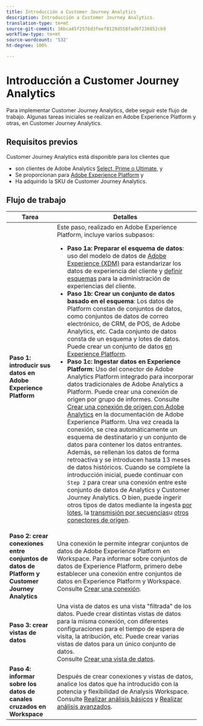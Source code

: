 ```yaml
---
title: Introducción a Customer Journey Analytics
description: Introducción a Customer Journey Analytics.
translation-type: tm+mt
source-git-commit: 16bca45f2576d3feef8129d558fad6f236852cb9
workflow-type: tm+mt
source-wordcount: '532'
ht-degree: 100%

---
```



# Introducción a Customer Journey Analytics

Para implementar Customer Journey Analytics, debe seguir este flujo de trabajo. Algunas tareas iniciales se realizan en Adobe Experience Platform y otras, en Customer Journey Analytics.

## Requisitos previos

Customer Journey Analytics está disponible para los clientes que

* son clientes de Adobe Analytics [Select, Prime o Ultimate](https://www.adobe.com/es/analytics/compare-adobe-analytics-packages.html), y
* Se proporcionan para [Adobe Experience Platform](https://www.adobe.com/es/experience-platform.html) y
* Ha adquirido la SKU de Customer Journey Analytics.

## Flujo de trabajo

| Tarea | Detalles |
|---|---|
| **Paso 1: introducir sus datos en Adobe Experience Platform** | Este paso, realizado en Adobe Experience Platform, incluye varios subpasos:<ul><li>**Paso 1a: Preparar el esquema de datos**: uso del modelo de datos de [Adobe Experience (XDM)](https://docs.adobe.com/content/help/es-ES/experience-platform/xdm/home.translate.html) para estandarizar los datos de experiencia del cliente y [definir esquemas](https://docs.adobe.com/content/help/es-ES/experience-platform/tutorials/home.translate.html#!api-specification/markdown/narrative/tutorials/schema_editor_tutorial/schema_editor_tutorial.md) para la administración de experiencias del cliente.</li><li>**Paso 1b: Crear un conjunto de datos basado en el esquema**: Los datos de Platform constan de conjuntos de datos, como conjuntos de datos de correo electrónico, de CRM, de POS, de Adobe Analytics, etc. Cada conjunto de datos consta de un esquema y lotes de datos. Puede crear un conjunto de datos [en Experience Platform](https://docs.adobe.com/content/help/es-ES/experience-platform/tutorials/home.translate.html#!api-specification/markdown/narrative/tutorials/creating_a_dataset_tutorial/creating_a_dataset_tutorial.md).</li><li>**Paso 1c: Ingestar datos en Experience Platform**: Uso del conector de Adobe Analytics Platform integrado para incorporar datos tradicionales de Adobe Analytics a Platform. Puede crear una conexión de origen por grupo de informes. Consulte [Crear una conexión de origen con Adobe Analytics](https://docs.adobe.com/content/help/es-ES/experience-platform/tutorials/home.translate.html#!api-specification/markdown/narrative/tutorials/sources_tutorial/adobe-analytics-ui-tutorial.md) en la documentación de Adobe Experience Platform. Una vez creada la conexión, se crea automáticamente un esquema de destinatario y un conjunto de datos para contener los datos entrantes. Además, se rellenan los datos de forma retroactiva y se introducen hasta 13 meses de datos históricos. Cuando se complete la introducción inicial, puede continuar con `Step 2` para crear una conexión entre este conjunto de datos de Analytics y Customer Journey Analytics. O bien, puede ingerir otros tipos de datos mediante la ingesta [por lotes](https://docs.adobe.com/content/help/es-ES/experience-platform/ingestion/home.translate.html#!api-specification/markdown/narrative/technical_overview/ingest_architectural_overview/ingest_architectural_overview.md), la [transmisión por secuencias](https://docs.adobe.com/content/help/es-ES/experience-platform/ingestion/home.translate.html#!api-specification/markdown/narrative/technical_overview/streaming_ingest/streaming_ingest_overview.md)u [otros conectores de origen](https://docs.adobe.com/content/help/es-ES/experience-platform/ingestion/home.translate.html#!api-specification/markdown/narrative/technical_overview/acp_connectors_overview/acp-connectors-overview.md).</li></ul> |
| **Paso 2: crear conexiones entre conjuntos de datos de Platform y Customer Journey Analytics** | Una conexión le permite integrar conjuntos de datos de Adobe Experience Platform en Workspace. Para informar sobre conjuntos de datos de Experience Platform, primero debe establecer una conexión entre conjuntos de datos en Experience Platform y Workspace.<br>Consulte [Crear una conexión](/help/connections/create-connection.md). |
| **Paso 3: crear vistas de datos** | Una vista de datos es una vista &quot;filtrada&quot; de los datos. Puede crear distintas vistas de datos para la misma conexión, con diferentes configuraciones para el tiempo de espera de visita, la atribución, etc. Puede crear varias vistas de datos para un único conjunto de datos.<br>Consulte [Crear una vista de datos](/help/data-views/create-dataview.md). |
| **Paso 4: informar sobre los datos de canales cruzados en Workspace** | Después de crear conexiones y vistas de datos, analice los datos que ha introducido con la potencia y flexibilidad de Analysis Workspace.<br>Consulte [Realizar análisis básicos](/help/analysis-workspace/perform-basic-analysis.md) y [Realizar análisis avanzados](/help/analysis-workspace/perform-adv-analysis.md). |
